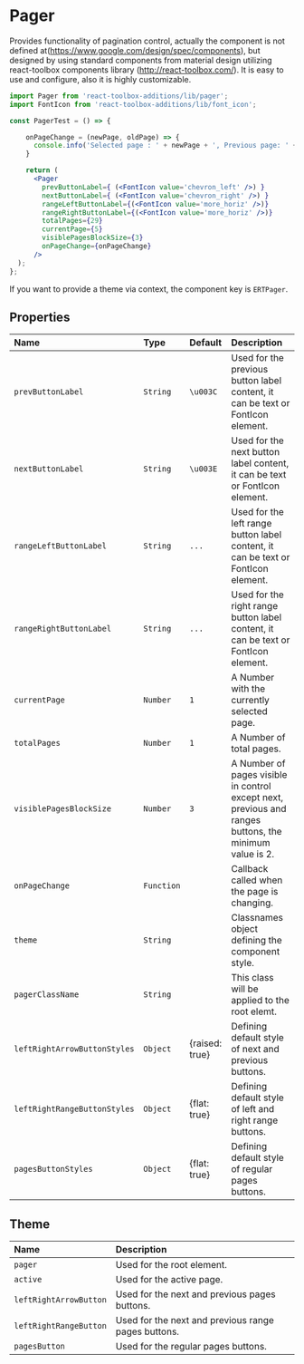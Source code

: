 # Pager

Provides functionality of pagination control, actually the component is not defined at(https://www.google.com/design/spec/components), 
but designed by using standard components from material design utilizing react-toolbox components library (http://react-toolbox.com/). 
It is easy to use and configure, also it is highly customizable.

<!-- example -->
```jsx
import Pager from 'react-toolbox-additions/lib/pager';
import FontIcon from 'react-toolbox-additions/lib/font_icon';

const PagerTest = () => {

    onPageChange = (newPage, oldPage) => {
      console.info('Selected page : ' + newPage + ', Previous page: ' + oldPage);
    }

    return (
      <Pager 
        prevButtonLabel={ (<FontIcon value='chevron_left' />) }
        nextButtonLabel={ (<FontIcon value='chevron_right' />) }
        rangeLeftButtonLabel={(<FontIcon value='more_horiz' />)}
        rangeRightButtonLabel={(<FontIcon value='more_horiz' />)}
        totalPages={29}
        currentPage={5}
        visiblePagesBlockSize={3}
        onPageChange={onPageChange}
      />
  );
};
```

If you want to provide a theme via context, the component key is `ERTPager`.

## Properties

| Name          | Type        | Default         | Description|
|:-----|:-----|:-----|:-----|
| `prevButtonLabel`                 | `String`    | `\u003C`            | Used for the previous button label content, it can be text or FontIcon element.|
| `nextButtonLabel`                 | `String`    | `\u003E`            | Used for the next button label content, it can be text or FontIcon element.|
| `rangeLeftButtonLabel`            | `String`    | `...`               | Used for the left range button label content, it can be text or FontIcon element.|
| `rangeRightButtonLabel`           | `String`    | `...`               | Used for the right range button label content, it can be text or FontIcon element.|
| `currentPage`                     | `Number`    | `1`                 | A Number with the currently selected page.|
| `totalPages`                      | `Number`    | `1`                 | A Number of total pages.|
| `visiblePagesBlockSize`           | `Number`    | `3`                 | A Number of pages visible in control except next, previous and ranges buttons, the minimum value is 2.|
| `onPageChange`                    | `Function`  |                     | Callback called when the page is changing.|
| `theme`                           | `String`    |                     | Classnames object defining the component style.|
| `pagerClassName`                  | `String`    |                     | This class will be applied to the root elemt.|
| `leftRightArrowButtonStyles`      | `Object`    | {raised: true}      | Defining default style of next and previous buttons.|
| `leftRightRangeButtonStyles`      | `Object`    | {flat: true}        | Defining default style of left and right range buttons.|
| `pagesButtonStyles`               | `Object`    | {flat: true}        | Defining default style of regular pages buttons.|


## Theme

| Name     | Description|
|:---------|:-----------|
| `pager`                 | Used for the root element.|
| `active`                | Used for the active page.|
| `leftRightArrowButton`  | Used for the next and previous pages buttons.|
| `leftRightRangeButton`  | Used for the next and previous range pages buttons.|
| `pagesButton`           | Used for the regular pages buttons.|